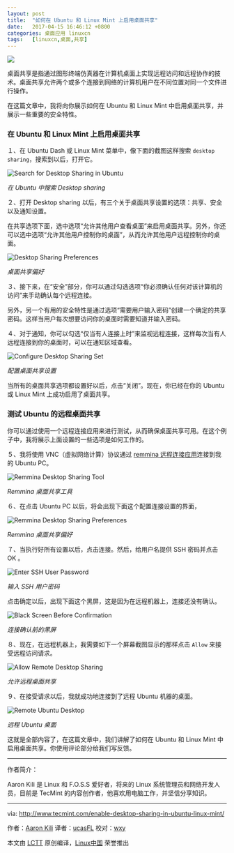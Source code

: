 ```yaml
---
layout: post
title:	"如何在 Ubuntu 和 Linux Mint 上启用桌面共享"
date:	2017-04-15 16:46:12 +0800 
categories:	桌面应用 linuxcn 
tags:	[linuxcn,桌面,共享]
---
```



![](/Asserts/Images//attachment/album/201704/15/164614ahzgiqa2oixhih41.png)


桌面共享是指通过图形终端仿真器在计算机桌面上实现远程访问和远程协作的技术。桌面共享允许两个或多个连接到网络的计算机用户在不同位置对同一个文件进行操作。


在这篇文章中，我将向你展示如何在 Ubuntu 和 Linux Mint 中启用桌面共享，并展示一些重要的安全特性。


### 在 Ubuntu 和 Linux Mint 上启用桌面共享


１、在 Ubuntu Dash 或 Linux Mint 菜单中，像下面的截图这样搜索 `desktop sharing`，搜索到以后，打开它。


![Search for Desktop Sharing in Ubuntu](/Asserts/Images//attachment/album/201704/15/164614bl1141lgg178lldi.png)


*在 Ubuntu 中搜索 Desktop sharing*


２、打开 Desktop sharing 以后，有三个关于桌面共享设置的选项：共享、安全以及通知设置。


在共享选项下面，选中选项“允许其他用户查看桌面”来启用桌面共享。另外，你还可以选中选项“允许其他用户控制你的桌面”，从而允许其他用户远程控制你的桌面。


![Desktop Sharing Preferences](/Asserts/Images//attachment/album/201704/15/164615mt8vkvopc2p9k9pk.png)


*桌面共享偏好*


３、接下来，在“安全”部分，你可以通过勾选选项“你必须确认任何对该计算机的访问”来手动确认每个远程连接。


另外，另一个有用的安全特性是通过选项“需要用户输入密码”创建一个确定的共享密码。这样当用户每次想要访问你的桌面时需要知道并输入密码。


４、对于通知，你可以勾选“仅当有人连接上时”来监视远程连接，这样每次当有人远程连接到你的桌面时，可以在通知区域查看。


![Configure Desktop Sharing Set](/Asserts/Images//attachment/album/201704/15/164615oj68pgj9guvjroj4.png)


*配置桌面共享设置*


当所有的桌面共享选项都设置好以后，点击“关闭”。现在，你已经在你的 Ubuntu 或 Linux Mint 上成功启用了桌面共享。


### 测试 Ubuntu 的远程桌面共享


你可以通过使用一个远程连接应用来进行测试，从而确保桌面共享可用。在这个例子中，我将展示上面设置的一些选项是如何工作的。


５、我将使用 VNC（虚拟网络计算）协议通过 [remmina 远程连接应用](http://www.tecmint.com/remmina-remote-desktop-sharing-and-ssh-client)连接到我的 Ubuntu PC。


![Remmina Desktop Sharing Tool](/Asserts/Images//attachment/album/201704/15/164616q5gbg5539gxgjv65.png)


*Remmina 桌面共享工具*


６、在点击 Ubuntu PC 以后，将会出现下面这个配置连接设置的界面，


![Remmina Desktop Sharing Preferences](/Asserts/Images//attachment/album/201704/15/164616rrduuvdzx4qras1h.png)


*Remmina 桌面共享偏好*


７、当执行好所有设置以后，点击连接。然后，给用户名提供 SSH 密码并点击 OK 。


![Enter SSH User Password](/Asserts/Images//attachment/album/201704/15/164617tu8qqafqmqvvl0ll.png)


*输入 SSH 用户密码*


点击确定以后，出现下面这个黑屏，这是因为在远程机器上，连接还没有确认。


![Black Screen Before Confirmation](/Asserts/Images//attachment/album/201704/15/164617whw2j6ymkqq0hqf4.png)


*连接确认前的黑屏*


８、现在，在远程机器上，我需要如下一个屏幕截图显示的那样点击 `Allow` 来接受远程访问请求。


![Allow Remote Desktop Sharing](/Asserts/Images//attachment/album/201704/15/164618cehy4400z4t00whs.png)


*允许远程桌面共享*


９、在接受请求以后，我就成功地连接到了远程 Ubuntu 机器的桌面。


![Remote Ubuntu Desktop](/Asserts/Images//attachment/album/201704/15/164618ccjk9xsz897tvzjk.png)


*远程 Ubuntu 桌面*


这就是全部内容了，在这篇文章中，我们讲解了如何在 Ubuntu 和 Linux Mint 中启用桌面共享。你使用评论部分给我们写反馈。




---


作者简介：


Aaron Kili 是 Linux 和 F.O.S.S 爱好者，将来的 Linux 系统管理员和网络开发人员，目前是 TecMint 的内容创作者，他喜欢用电脑工作，并坚信分享知识。




---


via: <http://www.tecmint.com/enable-desktop-sharing-in-ubuntu-linux-mint/>


作者：[Aaron Kili](http://www.tecmint.com/author/aaronkili/) 译者：[ucasFL](https://github.com/ucasFL) 校对：[wxy](https://github.com/wxy)


本文由 [LCTT](https://github.com/LCTT/TranslateProject) 原创编译，[Linux中国](https://linux.cn/) 荣誉推出
